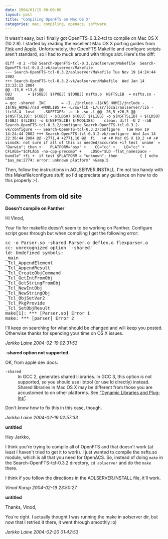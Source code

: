 ```yaml
---
date: 2004/01/15 00:00:00
layout: post
title: "Compiling OpenFTS on Mac OS X"
categories: mac, compiling, openacs, software
---
```


It wasn't easy, but I finally got OpenFTS-0.3.2-tcl to compile on Mac OS X (10.2.8). I started by reading the excellent Mac OS X porting guides from [Fink](http://fink.sourceforge.net/doc/porting/basics.php) and [Apple](http://developer.apple.com/documentation/Porting/Conceptual/PortingUnix/intro/chapter_1_section_1.html). Unfortunately, the OpenFTS Makefile and configure scripts aren't standard, so I had to muck around with things alot. Here's the diff:  

    diff -U 2 -rbB Search-OpenFTS-tcl-0.3.2/aolserver/Makefile  Search-OpenFTS-tcl-0.3.2-vk/aolserver/Makefile 
    --- Search-OpenFTS-tcl-0.3.2/aolserver/Makefile	Tue Nov 19 14:24:44 2002 
    +++ Search-OpenFTS-tcl-0.3.2-vk/aolserver/Makefile	Wed Jan 14 23:23:13 2004 
    @@ -13,6 +13,6 @@  
    OBJ       = $(SOBJ) $(POBJ) $(OOBJ) nsfts.o  NSFTSLIB  = nsfts.so -LDSO      
    = gcc -shared  INC       = -I../include -I$(NS_HOME)/include -I$(NS_HOME)/nsd +MODLIBS += -L/sw/lib -L/usr/local/aolserver/lib -ltcl8.4 -lnsd    .SUFFIXES: .c .h .so .l @@ -26,5 +26,5 @@    $(NSFTSLIB): $(OBJ) -	$(LDSO) $(OBJ) $(LIBS) -o $(NSFTSLIB) +	$(LDSO) $(OBJ) $(LIBS) -o $(NSFTSLIB) $(MODLIBS)    clean: diff -U 2 -rbB Search-OpenFTS-tcl-0.3.2/configure Search-OpenFTS-tcl-0.3.2-vk/configure --- Search-OpenFTS-tcl-0.3.2/configure	Tue Nov 19 14:24:44 2002 +++ Search-OpenFTS-tcl-0.3.2-vk/configure	Wed Jan 14 22:36:44 2004 @@ -2771,4 +2771,16 @@  fi   +# +# Mac OS X 10.2 +# +# vinodk: not sure if all of this is needed/accurate +if test `uname` = "Darwin"; then +    PLATFORM="osx" +    CC="cc" +    LD="cc" +    CFLAGS="$CFLAGS -no-cpp-precomp" +    LDSO="$LD -flat_namespace -bundle" +fi +  if test $PLATFORM = "unknown"; then          { { echo "$as_me:2774: error: unknown platform" >&amp;5 

Then, follow the instructions in AOLSERVER.INSTALL. I'm not too handy with this Makefile/configure stuff, so I'd appreciate any guidance on how to do this properly :-).

<div id="comment-box">
<h2>Comments from old site</h2>

<div class="one-comment">
<p><b>Doesn't compile on Panther</b></p>
<p>
Hi Vinod,
</p>
<p>
Your fix for makefile doesn't seem to be working on Panther. Configure
script goes through but when compiling I get the following error:
</p>
<pre>
cc -o Parser.so -shared Parser.o deflex.o flexparser.o
cc: unrecognized option `-shared'
ld: Undefined symbols:
_main
_Tcl_AppendElement
_Tcl_AppendResult
_Tcl_CreateObjCommand
_Tcl_GetIntFromObj
_Tcl_GetStringFromObj
_Tcl_NewIntObj
_Tcl_NewStringObj
_Tcl_ObjSetVar2
_Tcl_PkgProvide
_Tcl_SetObjResult
make[1]: *** [Parser.so] Error 1
make: *** [parser] Error 2
</pre>
<p>
I'll keep on searching for what should be changed and will keep you
posted. Otherwise thanks for spending your time on OS X issues.
</p>

<address class="signature">
<span class="author">Jarkko Laine</span>
<span class="date">2004-02-19 02:31:53</span>
</address>
</div>

<div class="one-comment">
<p><b>-shared option not supported</b></p>
<p>
OK, from apple dev docs:
</p>

<dl>
<dt><code>-shared</code></dt>
<dd>In GCC 2, generates shared liibraries. In GCC 3, this
option is not supported, so you should use libtool (or use ld
directly) instead. Shared libraries in Mac OS X may be different from
those you are accustomed to on other platforms. See <a
href="http://developer.apple.com/documentation/Porting/Conceptual/PortingUnix/compiling/chapter_4_section_7.html#//apple_ref/doc/uid/TP30001003-CH206-TPXREF103">&#8220;Dynamic
Libraries and Plug-ins&#8221;</a>.</dd>
</dl>
<p>Don't know how to fix this in this case, though.</p>
<address class="signature">
<span class="author">Jarkko Laine</span>
<span class="date">2004-02-19 02:57:33</span>
</address>
</div>

<div class="my-comment">
<p><b>untitled</b></p>
<p>
Hey Jarkko,
</p>
<p>
I think you're trying to compile all of OpenFTS and that doesn't work
(at least I haven't tried to get it to work). I just wanted to compile
the nsfts.so module, which is all that you need for OpenACS. So,
instead of doing <code>make</code> in the Search-OpenFTS-tcl-0.3.2
directory, <code>cd aolserver</code> and do the <code>make</code>
there.
</p>
<p>
I think if you follow the directions in the AOLSERVER.INSTALL file,
it'll work.
</p>
<address class="signature">
<span class="author">Vinod Kurup</span>
<span class="date">2004-02-19 23:50:27</span>
</address>
</div>

<div class="one-comment">
<p><b>untitled</b></p>
<p>
Thanks, Vinod,
</p>
<p>
You're right. I actually thought I was running the make in aolserver
dir, but now that I retried it there, it went through smoothly :o)
</p>
<address class="signature">
<span class="author">Jarkko Laine</span>
<span class="date">2004-02-20 01:42:53</span>
</address>
</div>

</div>
